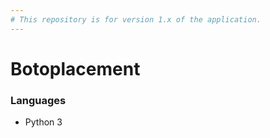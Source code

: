 ```yaml
---
# This repository is for version 1.x of the application.
---
```


# Botoplacement

### Languages
 - Python 3